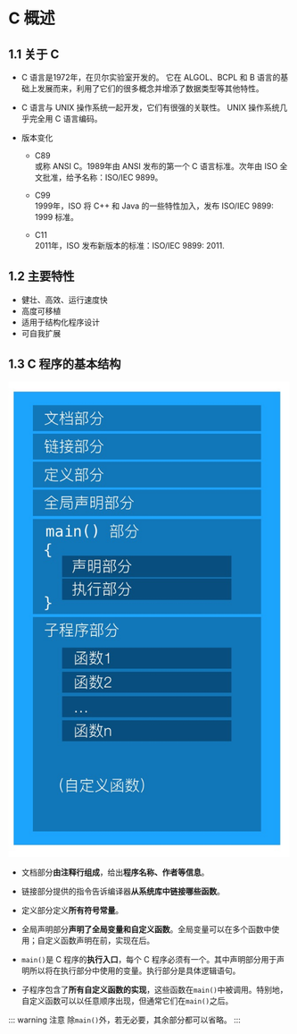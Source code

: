# C 概述
## 1.1 关于 C

+ C 语言是1972年，在贝尔实验室开发的。
  它在 ALGOL、BCPL 和 B 语言的基础上发展而来，利用了它们的很多概念并增添了数据类型等其他特性。

+ C 语言与 UNIX 操作系统一起开发，它们有很强的关联性。
  UNIX 操作系统几乎完全用 C 语言编码。

+ 版本变化  
  
  + C89  
    或称 ANSI C。1989年由 ANSI 发布的第一个 C 语言标准。次年由 ISO 全文批准，给予名称：ISO/IEC 9899。
  
  + C99  
    1999年，ISO 将 C++ 和 Java 的一些特性加入，发布 ISO/IEC 9899: 1999 标准。
  
  + C11  
    2011年，ISO 发布新版本的标准：ISO/IEC 9899: 2011.

## 1.2 主要特性

+ 健壮、高效、运行速度快
+ 高度可移植
+ 适用于结构化程序设计
+ 可自我扩展

## 1.3 C 程序的基本结构

![C程序的基本结构](/img/C程序的基本结构.jpg)

+ 文档部分**由注释行组成**，给出**程序名称、作者等信息**。

+ 链接部分提供的指令告诉编译器**从系统库中链接哪些函数**。

+ 定义部分定义**所有符号常量**。

+ 全局声明部分**声明了全局变量和自定义函数**。全局变量可以在多个函数中使用；自定义函数声明在前，实现在后。

+ `main()`是 C 程序的**执行入口**，每个 C 程序必须有一个。其中声明部分用于声明所以将在执行部分中使用的变量。执行部分是具体逻辑语句。

+ 子程序包含了**所有自定义函数的实现**，这些函数在`main()`中被调用。特别地，自定义函数可以以任意顺序出现，但通常它们在`main()`之后。

::: warning 注意
除`main()`外，若无必要，其余部分都可以省略。
:::